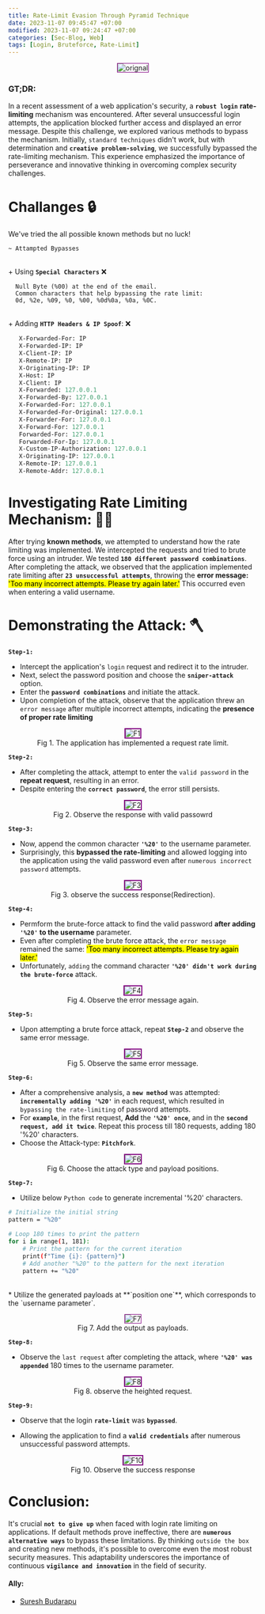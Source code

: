 ```yaml
---
title: Rate-Limit Evasion Through Pyramid Technique
date: 2023-11-07 09:45:47 +07:00
modified: 2023-11-07 09:24:47 +07:00
categories: [Sec-Blog, Web]
tags: [Login, Bruteforce, Rate-Limit]
---
```


<figure  style="text-align: center;">
    <img src="/assets/blogs/RateLimit/hack.gif" alt="orignal" style="border:1px solid purple">
</figure>

<!-- <p align="center"> 
<a href="https://www.twitter.com/inachiketrathod">
    <img src="https://img.shields.io/badge/Twitter-100000?style=flat&logo=twitter&logoColor=white">
</a>&nbsp; <!-- &nbsp; + space will put the space between 2 badges-->             

<!-- <a href="https://discord.gg/BNmrXpGFR5/">
<img src="https://img.shields.io/badge/Discord-100000?style=flat&logo=discord&logoColor=white">
</a>&nbsp;

<a href="https://www.linkedin.com/in/nachiketrathod/">
<img src="https://img.shields.io/badge/LinkedIn-100000?style=flat&logo=linkedin&logoColor=white">
</a>&nbsp; 

<a href="https://github.com/nachiketrathod/">
<img src="https://img.shields.io/badge/GitHub-100000?style=flat&logo=github&logoColor=white">
</a>
</p>-->

<h3 id="gtdr"> 
     <strong>GT;DR: </strong>
</h3>

In a recent assessment of a web application's security, a **`robust login`** **rate-limiting** mechanism was encountered. After several unsuccessful login attempts, the application blocked further access and displayed an error message. Despite this challenge, we explored various methods to bypass the mechanism. Initially, `standard techniques` didn't work, but with determination and **`creative problem-solving`**, we successfully bypassed the rate-limiting mechanism. This experience emphasized the importance of perseverance and innovative thinking in overcoming complex security challenges.

# Challanges 🔒
<!--#### **What is HTTP Request Smuggling?**
<mark>It's a technique for interfering with the way of website process the sequences of HTTP requests that are received from one or more users.</mark>-->
We've tried the all possible known methods but no luck!

 ```
 ~ Attampted Bypasses
 ```

<br> + Using **`Special Characters`** ❌

  ``` text
    Null Byte (%00) at the end of the email.
    Common characters that help bypassing the rate limit: 
    0d, %2e, %09, %0, %00, %0d%0a, %0a, %0C.
  ```
<br> + Adding **`HTTP Headers & IP Spoof`**: ❌

 ```sass
    X-Forwarded-For: IP
    X-Forwarded-IP: IP
    X-Client-IP: IP
    X-Remote-IP: IP
    X-Originating-IP: IP
    X-Host: IP
    X-Client: IP
    X-Forwarded: 127.0.0.1
    X-Forwarded-By: 127.0.0.1
    X-Forwarded-For: 127.0.0.1
    X-Forwarded-For-Original: 127.0.0.1
    X-Forwarder-For: 127.0.0.1
    X-Forward-For: 127.0.0.1
    Forwarded-For: 127.0.0.1
    Forwarded-For-Ip: 127.0.0.1
    X-Custom-IP-Authorization: 127.0.0.1
    X-Originating-IP: 127.0.0.1
    X-Remote-IP: 127.0.0.1
    X-Remote-Addr: 127.0.0.1
  ```
# Investigating Rate Limiting Mechanism: 🕵️‍♂️

After trying **known methods**, we attempted to understand how the rate limiting was implemented. We intercepted the requests and tried to brute force using an intruder. We tested **`180 different password combinations`**. After completing the attack, we observed that the application implemented rate limiting after **`23 unsuccessful attempts`**, throwing the **error message:** <mark>'Too many incorrect attempts. Please try again later.'</mark> This occurred even when entering a valid username.

# Demonstrating the Attack: 🪓


**`Step-1:`**
 * Intercept the application's `login` request and redirect it to the intruder. 
 * Next, select the password position and choose the **`sniper-attack`** option. 
 * Enter the **`password combinations`** and initiate the attack.
 *  Upon completion of the attack, observe that the application threw an `error message` after multiple incorrect attempts, indicating the **presence of proper rate limiting**<br>

<figure  style="text-align: center;">
<img src="/assets/blogs/RateLimit/1.png" alt="F1" style="border:2px solid purple">
<figcaption>Fig 1. The application has implemented a request rate limit.</figcaption>
</figure>

**`Step-2:`**
* After completing the attack, attempt to enter the `valid password` in the **repeat request**, resulting in an error.
* Despite entering the **`correct password`**, the error still persists.

<figure  style="text-align: center;">
<img src="/assets/blogs/RateLimit/2.png" alt="F2" style="border:2px solid purple">
<figcaption>Fig 2. Observe the response with valid passowrd</figcaption>
</figure>

**`Step-3:`**
* Now, append the common character **`'%20'`** to the username parameter.
* Surprisingly, this **bypassed the rate-limiting** and allowed logging into the application using the valid password even after `numerous incorrect password` attempts.

<figure  style="text-align: center;">
<img src="/assets/blogs/RateLimit/3.png" alt="F3" style="border:2px solid purple">
<figcaption>Fig 3. observe the success response(Redirection).</figcaption>
</figure>

**`Step-4:`**
* Permform the brute-force attack to find the valid password **after adding `'%20'` to the username** parameter.
* Even after completing the brute force attack, the `error message` remained the same: <mark>'Too many incorrect attempts. Please try again later.'</mark>
* Unfortunately, `adding` the command character **`'%20' didn't work during the brute-force`** attack.

<figure  style="text-align: center;">
<img src="/assets/blogs/RateLimit/4.png" alt="F4" style="border:2px solid purple">
<figcaption>Fig 4. Observe the error message again.</figcaption>
</figure>

**`Step-5:`**
* Upon attempting a brute force attack, repeat **`Step-2`** and observe the same error message.

<figure  style="text-align: center;">
<img src="/assets/blogs/RateLimit/5.png" alt="F5" style="border:2px solid purple">
<figcaption>Fig 5. Observe the same error message.</figcaption>
</figure>

**`Step-6:`**
* After a comprehensive analysis, a **`new method`** was attempted: **`incrementally adding '%20'`** in each request, which resulted in `bypassing the rate-limiting` of password attempts.
* For **`example`**, in the first request, **Add** the **`'%20' once`**, and in the **`second request, add it twice`**. Repeat this process till 180 requests, adding 180 '%20' characters.
* Choose the Attack-type: **`Pitchfork`**.

<figure  style="text-align: center;">
<img src="/assets/blogs/RateLimit/6.png" alt="F6" style="border:2px solid purple">
<figcaption>Fig 6. Choose the attack type and payload positions.</figcaption>
</figure>

**`Step-7:`**
* Utilize below `Python code` to generate incremental '%20' characters.

```bash
# Initialize the initial string
pattern = "%20"
 
# Loop 180 times to print the pattern
for i in range(1, 181):
    # Print the pattern for the current iteration
    print(f"Time {i}: {pattern}")
    # Add another "%20" to the pattern for the next iteration
    pattern += "%20"
```
<br>
* Utilize the generated payloads at **`position one`**, which corresponds to the `username parameter`.

<figure  style="text-align: center;">
<img src="/assets/blogs/RateLimit/7.png" alt="F7" style="border:1px solid purple">
<figcaption>Fig 7. Add the output as payloads.</figcaption>
</figure>

**`Step-8:`**
* Observe the `last request` after completing the attack, where **`'%20' was appended`** 180 times to the username parameter.

<figure  style="text-align: center;">
<img src="/assets/blogs/RateLimit/8.png" alt="F8" style="border:2px solid purple">
<figcaption>Fig 8. observe the  heighted request.</figcaption>
</figure>

**`Step-9:`**
* Observe that the login **`rate-limit`** was **`bypassed`**.

* Allowing the application to find a **`valid credentials`** after numerous unsuccessful password attempts.

<figure  style="text-align: center;">
<img src="/assets/blogs/RateLimit/9.png" alt="F10" style="border:2px solid purple">
<figcaption>Fig 10. Observe the success response</figcaption>
</figure>

# Conclusion:

It's crucial **`not to give up`** when faced with login rate limiting on applications. If default methods prove ineffective, there are **`numerous alternative ways`** to bypass these limitations. By thinking `outside the box` and creating new methods, it's possible to overcome even the most robust security measures. This adaptability underscores the importance of continuous **`vigilance and innovation`** in the field of security.

#### Ally:

+ [Suresh Budarapu](https://www.linkedin.com/in/suresh-budarapu-74b5463b/)